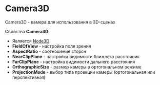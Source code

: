 # Camera3D

Camera3D - камера для использования в 3D-сценах

Свойства **Camera3D**:

* Является [Node3D](node_3d.md)
* **FieldOfView** - настройка поля зрения
* **AspectRatio** - соотношение сторон
* **NearClipPlane** - настройка видимости ближнего расстояния
* **FarClipPlane** - настройка видимости дальнего расстояния
* **OrthographicSize** - размер камеры в ортогональном режиме
* **ProjectionMode** - выбор типа проекции камеры (ортогональная или перспективная)

